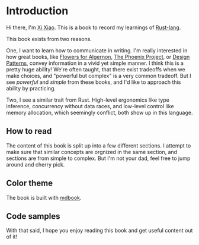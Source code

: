 # Introduction

Hi there, I'm [Xi Xiao](http://xixiao.info). This is a book to record my learnings
of [Rust-lang](https://www.rust-lang.org/).

This book exists from two reasons.

One, I want to learn how to communicate in writing. I'm really interested in how
great books, like [Flowers for Algernon][ffa], [The Phoenix Project][tpp], or
[Design Patterns][dp], convey information in a vivid yet simple manner. I think
this is a pretty huge ability! We're often taught, that there exist tradeoffs
when we make choices, and "powerful but complex" is a very common tradeoff. But
I see *powerful* and *simple* from these books, and I'd like to approach this
ability by practicing.

Two, I see a similar trait from Rust. High-level ergonomics like type inference,
concurrency without data races, and low-level control like memory allocation,
which seemingly conflict, both show up in this language.

## How to read

The content of this book is split up into a few different sections. I attempt to
make sure that similar concepts are orgnized in the same section, and sections
are from simple to complex. But I'm not your dad, feel free to jump around and
cherry pick.

## Color theme

The book is built with [mdbook](https://github.com/rust-lang/mdBook).

## Code samples


With that said, I hope you enjoy reading this book and get useful content
out of it!

[ffa]: https://www.amazon.com/Flowers-Algernon-Daniel-Keyes/dp/015603008X
[tpp]: https://www.amazon.com/Phoenix-Project-DevOps-Helping-Business/dp/0988262592,
[dp]: https://www.amazon.com/Design-Patterns-Elements-Reusable-Object-Oriented/dp/0201633612?s=books&sr=1-1

